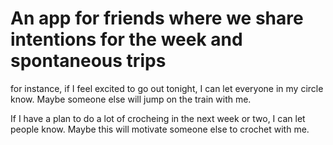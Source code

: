# An app for friends where we share intentions for the week and spontaneous trips

for instance, if I feel excited to go out tonight, I can let everyone in my circle know. Maybe someone else will jump on the train with me. 

If I have a plan to do a lot of crocheing in the next week or two, I can let people know. Maybe this will motivate someone else to crochet with me. 